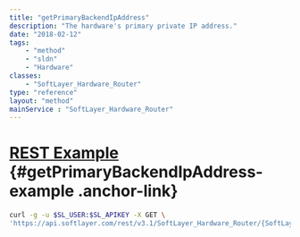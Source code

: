 ```yaml
---
title: "getPrimaryBackendIpAddress"
description: "The hardware's primary private IP address."
date: "2018-02-12"
tags:
    - "method"
    - "sldn"
    - "Hardware"
classes:
    - "SoftLayer_Hardware_Router"
type: "reference"
layout: "method"
mainService : "SoftLayer_Hardware_Router"
---
```


# [REST Example](#getPrimaryBackendIpAddress-example) <a href="/article/rest/"><i class="fas fa-question"></i></a> {#getPrimaryBackendIpAddress-example .anchor-link} 
```bash
curl -g -u $SL_USER:$SL_APIKEY -X GET \
'https://api.softlayer.com/rest/v3.1/SoftLayer_Hardware_Router/{SoftLayer_Hardware_RouterID}/getPrimaryBackendIpAddress'
```
